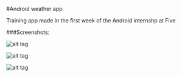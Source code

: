#Android weather app

Training app made in the first week of the Android internshp at Five

###Screenshots:




![alt tag](https://lh6.googleusercontent.com/9c2cebtf75xkvElGoKzfTG8ZaT8LXFsP7Zx7Vab1dLQJbtRzCwNTtom87lD1OmmiHMiH0Akie3BkRwI=w1551-h786)

![alt tag](https://lh6.googleusercontent.com/KC7Ioaiy6LeGLwIdLKzaQ4nKR4GzKGYsM54qc4oNe1fk1CpXUsGELGNmDzapDMxjx-_B5dHj4PBEIWE=w1551-h786)

![alt tag](https://lh4.googleusercontent.com/wCkTLwks8HrpxwfJJlL0E2ZVlF1zy8QW8ZKRMU_qUoNOWRLmpYc7Bae9tz5doIqe6SljTCDJc8enH44=w1551-h786)
